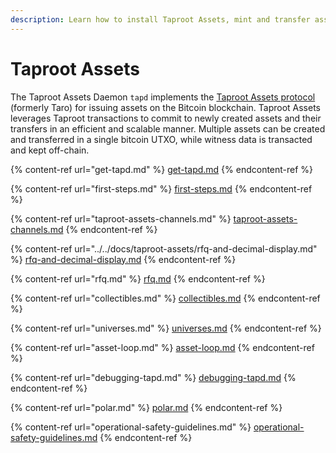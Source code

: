 ```yaml
---
description: Learn how to install Taproot Assets, mint and transfer assets.
---
```


# Taproot Assets

The Taproot Assets Daemon `tapd` implements the [Taproot Assets protocol](../../the-lightning-network/taproot-assets/taproot-assets-protocol.md) (formerly Taro) for issuing assets on the Bitcoin blockchain. Taproot Assets leverages Taproot transactions to commit to newly created assets and their transfers in an efficient and scalable manner. Multiple assets can be created and transferred in a single bitcoin UTXO, while witness data is transacted and kept off-chain.

{% content-ref url="get-tapd.md" %}
[get-tapd.md](get-tapd.md)
{% endcontent-ref %}

{% content-ref url="first-steps.md" %}
[first-steps.md](first-steps.md)
{% endcontent-ref %}

{% content-ref url="taproot-assets-channels.md" %}
[taproot-assets-channels.md](taproot-assets-channels.md)
{% endcontent-ref %}

{% content-ref url="../../docs/taproot-assets/rfq-and-decimal-display.md" %}
[rfq-and-decimal-display.md](../../docs/taproot-assets/rfq-and-decimal-display.md)
{% endcontent-ref %}

{% content-ref url="rfq.md" %}
[rfq.md](rfq.md)
{% endcontent-ref %}

{% content-ref url="collectibles.md" %}
[collectibles.md](collectibles.md)
{% endcontent-ref %}

{% content-ref url="universes.md" %}
[universes.md](universes.md)
{% endcontent-ref %}

{% content-ref url="asset-loop.md" %}
[asset-loop.md](asset-loop.md)
{% endcontent-ref %}

{% content-ref url="debugging-tapd.md" %}
[debugging-tapd.md](debugging-tapd.md)
{% endcontent-ref %}

{% content-ref url="polar.md" %}
[polar.md](polar.md)
{% endcontent-ref %}

{% content-ref url="operational-safety-guidelines.md" %}
[operational-safety-guidelines.md](operational-safety-guidelines.md)
{% endcontent-ref %}

